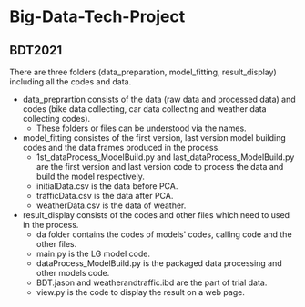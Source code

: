 # Big-Data-Tech-Project
## BDT2021
There are three folders (data_preparation, model_fitting, result_display) including all the codes and data.
- data_preprartion consists of the data (raw data and processed data) and codes (bike data collecting, car data collecting and weather data collecting codes).
  - These folders or files can be understood via the names.
- model_fitting consistes of the first version, last version model building codes and the data frames produced in the process.
  - 1st_dataProcess_ModelBuild.py and last_dataProcess_ModelBuild.py are the first version and last version code to process the data and build the model respectively. 
  - initialData.csv is the data before PCA.
  - trafficData.csv is the data after PCA.
  - weatherData.csv is the data of weather.
- result_display consists of the codes and other files which need to used in the process.
  - da folder contains the codes of models' codes, calling code and the other files.
  - main.py is the LG model code.
  - dataProcess_ModelBuild.py is the packaged data processing and other models code.
  - BDT.jason and weatherandtraffic.ibd are the part of trial data.
  - view.py is the code to display the result on a web page.
